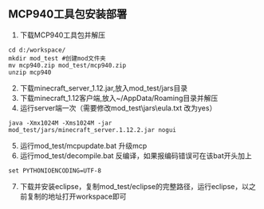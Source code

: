 ## MCP940工具包安装部署
1. 下载MCP940工具包并解压
```
cd d:/workspace/
mkdir mod_test #创建mod文件夹
mv mcp940.zip mod_test/mcp940.zip
unzip mcp940
```
2. 下载minecraft_server_1.12.jar,放入mod_test/jars目录
3. 下载minecraft_1.12客户端,放入~/AppData/Roaming目录并解压
4. 运行server端一次（需要修改mod_test\jars\eula.txt 改为yes）
```
java -Xmx1024M -Xms1024M -jar mod_test/jars/minecraft_server.1.12.2.jar nogui
```
5. 运行mod_test/mcpupdate.bat 升级mcp
6. 运行mod_test/decompile.bat 反编译，如果报编码错误可在该bat开头加上
```
set PYTHONIOENCODING=UTF-8
```
7. 下载并安装eclipse，复制mod_test/eclipse的完整路径，运行eclipse，以之前复制的地址打开workspace即可
